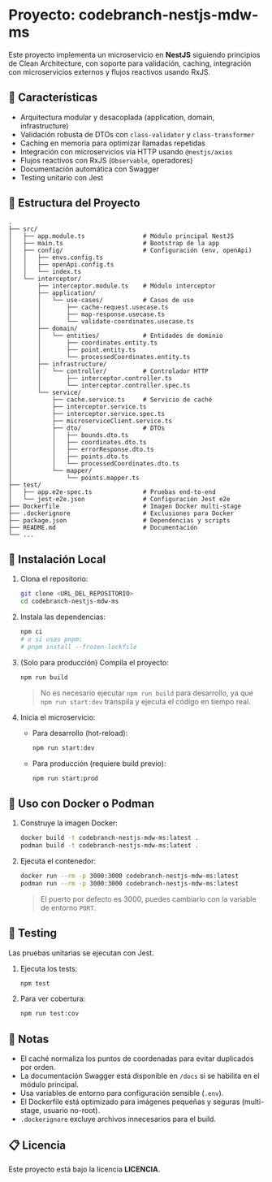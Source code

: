 # Proyecto: codebranch-nestjs-mdw-ms

Este proyecto implementa un microservicio en **NestJS** siguiendo principios de Clean Architecture, con soporte para validación, caching, integración con microservicios externos y flujos reactivos usando RxJS.

## 📌 Características
- Arquitectura modular y desacoplada (application, domain, infrastructure)
- Validación robusta de DTOs con `class-validator` y `class-transformer`
- Caching en memoria para optimizar llamadas repetidas
- Integración con microservicios vía HTTP usando `@nestjs/axios`
- Flujos reactivos con RxJS (`Observable`, operadores)
- Documentación automática con Swagger
- Testing unitario con Jest

## 📂 Estructura del Proyecto
```
.
├── src/
│   ├── app.module.ts                # Módulo principal NestJS
│   ├── main.ts                      # Bootstrap de la app
│   ├── config/                      # Configuración (env, openApi)
│   │   ├── envs.config.ts
│   │   ├── openApi.config.ts
│   │   └── index.ts
│   └── interceptor/
│       ├── interceptor.module.ts    # Módulo interceptor
│       ├── application/
│       │   └── use-cases/           # Casos de uso
│       │       ├── cache-request.usecase.ts
│       │       ├── map-response.usecase.ts
│       │       └── validate-coordinates.usecase.ts
│       ├── domain/
│       │   └── entities/            # Entidades de dominio
│       │       ├── coordinates.entity.ts
│       │       ├── point.entity.ts
│       │       └── processedCoordinates.entity.ts
│       ├── infrastructure/
│       │   └── controller/          # Controlador HTTP
│       │       ├── interceptor.controller.ts
│       │       └── interceptor.controller.spec.ts
│       └── service/
│           ├── cache.service.ts     # Servicio de caché
│           ├── interceptor.service.ts
│           ├── interceptor.service.spec.ts
│           ├── microserviceClient.service.ts
│           ├── dto/                 # DTOs
│           │   ├── bounds.dto.ts
│           │   ├── coordinates.dto.ts
│           │   ├── errorResponse.dto.ts
│           │   ├── points.dto.ts
│           │   └── processedCoordinates.dto.ts
│           └── mapper/
│               └── points.mapper.ts
├── test/
│   ├── app.e2e-spec.ts              # Pruebas end-to-end
│   └── jest-e2e.json                # Configuración Jest e2e
├── Dockerfile                       # Imagen Docker multi-stage
├── .dockerignore                    # Exclusiones para Docker
├── package.json                     # Dependencias y scripts
├── README.md                        # Documentación
└── ...
```

## 🚀 Instalación Local

1. Clona el repositorio:
   ```sh
   git clone <URL_DEL_REPOSITORIO>
   cd codebranch-nestjs-mdw-ms
   ```

2. Instala las dependencias:
   ```sh
   npm ci
   # o si usas pnpm:
   # pnpm install --frozen-lockfile
   ```

3. (Solo para producción) Compila el proyecto:
   ```sh
   npm run build
   ```
   > No es necesario ejecutar `npm run build` para desarrollo, ya que `npm run start:dev` transpila y ejecuta el código en tiempo real.

4. Inicia el microservicio:
   - Para desarrollo (hot-reload):
     ```sh
     npm run start:dev
     ```
   - Para producción (requiere build previo):
     ```sh
     npm run start:prod
     ```

## 🐳 Uso con Docker o Podman

1. Construye la imagen Docker:
   ```sh
   docker build -t codebranch-nestjs-mdw-ms:latest .
   podman build -t codebranch-nestjs-mdw-ms:latest .
   ```

2. Ejecuta el contenedor:
   ```sh
   docker run --rm -p 3000:3000 codebranch-nestjs-mdw-ms:latest
   podman run --rm -p 3000:3000 codebranch-nestjs-mdw-ms:latest
   ```
   > El puerto por defecto es 3000, puedes cambiarlo con la variable de entorno `PORT`.

## 🧪 Testing

Las pruebas unitarias se ejecutan con Jest.

1. Ejecuta los tests:
   ```sh
   npm test
   ```

2. Para ver cobertura:
   ```sh
   npm run test:cov
   ```

## 📝 Notas
- El caché normaliza los puntos de coordenadas para evitar duplicados por orden.
- La documentación Swagger está disponible en `/docs` si se habilita en el módulo principal.
- Usa variables de entorno para configuración sensible (`.env`).
- El Dockerfile está optimizado para imágenes pequeñas y seguras (multi-stage, usuario no-root).
- `.dockerignore` excluye archivos innecesarios para el build.

## 📋 Licencia
Este proyecto está bajo la licencia **LICENCIA**.
